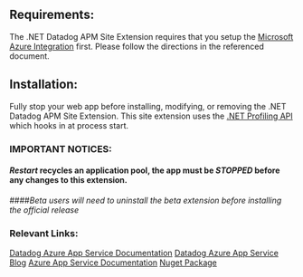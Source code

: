 ## Requirements:
The .NET Datadog APM Site Extension requires that you setup the [Microsoft Azure Integration](https://docs.datadoghq.com/integrations/azure_app_services/) first.
Please follow the directions in the referenced document.

## Installation:
Fully stop your web app before installing, modifying, or removing the .NET Datadog APM Site Extension.
This site extension uses the [.NET Profiling API](https://docs.microsoft.com/en-us/dotnet/framework/unmanaged-api/profiling/profiling-interfaces) which hooks in at process start.

### IMPORTANT NOTICES:
#### *Restart* recycles an application pool, the app must be *STOPPED* before any changes to this extension.
####*Beta users will need to uninstall the beta extension before installing the official release*

### Relevant Links:

[Datadog Azure App Service Documentation](https://docs.datadoghq.com/serverless/azure_app_services)
[Datadog Azure App Service Blog](https://www.datadoghq.com/blog/azure-app-service-extension/)
[Azure App Service Documentation](https://docs.microsoft.com/en-us/azure/app-service/)
[Nuget Package](https://www.nuget.org/packages/Datadog.AzureAppServices.DotNet)
